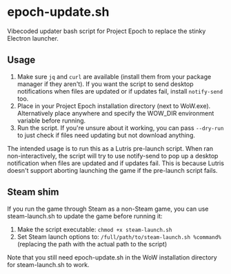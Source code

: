 # epoch-update.sh

Vibecoded updater bash script for Project Epoch to replace the stinky Electron launcher.

## Usage


1. Make sure `jq` and `curl` are available (install them from your package manager if they aren't). If you want the script to send desktop notifications when files are updated or if updates fail, install `notify-send` too.
2. Place in your Project Epoch installation directory (next to WoW.exe). Alternatively place anywhere and specify the WOW_DIR environment variable before running.
3. Run the script. If you're unsure about it working, you can pass `--dry-run` to just check if files need updating but not download anything.

The intended usage is to run this as a Lutris pre-launch script. When ran non-interactively, the script will try to use notify-send to pop up a desktop notification when files are updated and if updates fail. This is because Lutris doesn't support aborting launching the game if the pre-launch script fails.

## Steam shim

If you run the game through Steam as a non-Steam game, you can use steam-launch.sh
to update the game before running it:

1. Make the script executable: `chmod +x steam-launch.sh`
2. Set Steam launch options to: `/full/path/to/steam-launch.sh %command%` (replacing the path with the actual path to the script)

Note that you still need epoch-update.sh in the WoW installation directory for steam-launch.sh to work.
